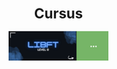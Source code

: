 <div align="center">
  <h1>Cursus</h1>
  <img src="images/Libft.png" alt="Bannière" style="width: 40%; max-width: 400px; height: auto; border: none;">
</div>
